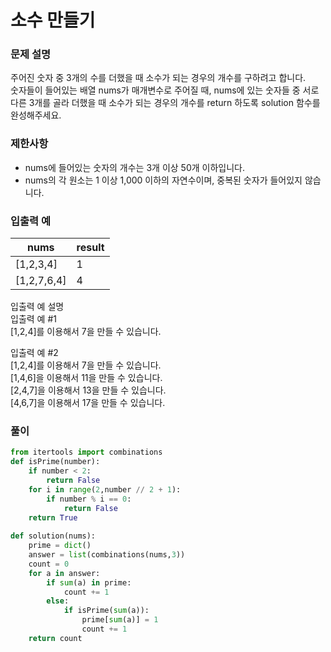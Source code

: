 # 소수 만들기

### 문제 설명
주어진 숫자 중 3개의 수를 더했을 때 소수가 되는 경우의 개수를 구하려고 합니다.           
숫자들이 들어있는 배열 nums가 매개변수로 주어질 때, nums에 있는 숫자들 중 서로 다른 3개를 골라 더했을 때 소수가 되는 경우의 개수를 return 하도록 solution 함수를 완성해주세요.

### 제한사항
+ nums에 들어있는 숫자의 개수는 3개 이상 50개 이하입니다.
+ nums의 각 원소는 1 이상 1,000 이하의 자연수이며, 중복된 숫자가 들어있지 않습니다.

### 입출력 예
|nums|	result|
|----|------|
|[1,2,3,4]	|1|
|[1,2,7,6,4]	|4|
           
입출력 예 설명      
입출력 예 #1           
[1,2,4]를 이용해서 7을 만들 수 있습니다.         
              
입출력 예 #2       
[1,2,4]를 이용해서 7을 만들 수 있습니다.      
[1,4,6]을 이용해서 11을 만들 수 있습니다.     
[2,4,7]을 이용해서 13을 만들 수 있습니다.      
[4,6,7]을 이용해서 17을 만들 수 있습니다.     

### 풀이
```python
from itertools import combinations
def isPrime(number):
    if number < 2:
        return False
    for i in range(2,number // 2 + 1):
        if number % i == 0:
            return False
    return True
            
def solution(nums):
    prime = dict()
    answer = list(combinations(nums,3))
    count = 0
    for a in answer:
        if sum(a) in prime:
            count += 1
        else:
            if isPrime(sum(a)):
                prime[sum(a)] = 1
                count += 1
    return count
```
